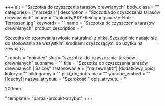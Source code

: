 +++
alt = "Szczotka do czyszczenia tarasów drewnianych"
body_class = ""
categories = ["narzedzia"]
description = "Szczotka do czyszczenia tarasów drewnianych"
image = "/uploads/8191-Reinigungsburste-Holz-Terrassen.jpg"
keywords = ""
name = "Szczotka do czyszczenia tarasów drewnianych"
product_description = "<p>Szczotka do szorowania (włosie naturalne) z nitką. Szczególnie nadaje się do stosowania ze wszystkimi środkami czyszczącymi do użytku na zewnątrz.</p>"
robots = "noindex"
slug = "szczotka-do-czyszczenia-tarasow-drewnianych"
subname = ""
title = "Szczotka do czyszczenia tarasów drewnianych | Saicos"
zastosowanie = ["na zewnątrz"]
[dodatkowy_opis]
kolory = ""
piktogramy = ""
pliki_do_pobrania = ""
youtube_embed = ""
[[cechy]]
nazwa_atrybutu = "Szerokość:"
opis_atrybutu = "<p>200mm</p>"
template = "partial-produkt-atrybut"
+++
